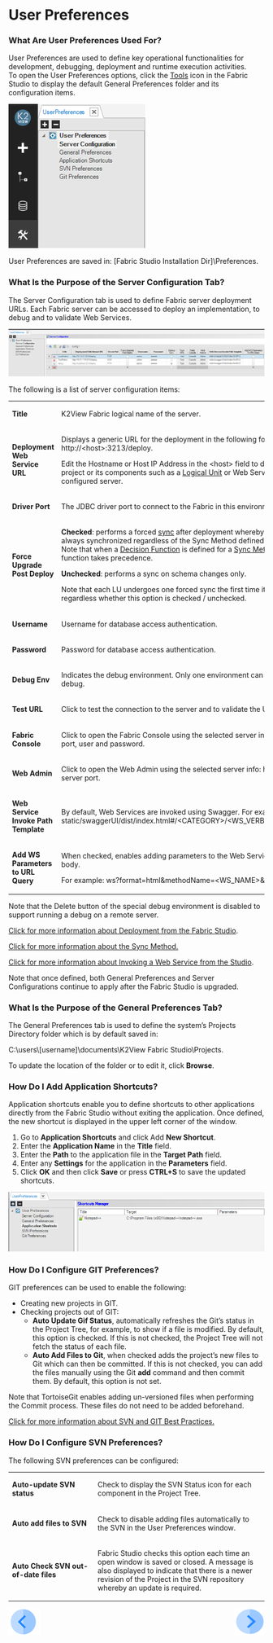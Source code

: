 # User Preferences

### What Are User Preferences Used For?
User Preferences are used to define key operational functionalities for development, debugging, deployment and runtime execution activities.\
To open the User Preferences options, click the [Tools](/articles/04_fabric_studio/01_UI_components_and_menus.md#fabric-studio-toolbar-tabs) icon in the Fabric Studio to display the default General Preferences folder and its configuration items.

![image](images/04_04_01_user_pref.PNG)

User Preferences are saved in: [Fabric Studio Installation Dir]\Preferences. 

### What Is the Purpose of the Server Configuration Tab?

The Server Configuration tab is used to define Fabric server deployment URLs. Each Fabric server can be accessed to deploy an implementation, to debug and to validate Web Services. 

![image](images/04_04_02_server_config.PNG)


The following is a list of server configuration items: 

<table>
<tbody>
<tr>
<td width="200">
<p><strong>Title</strong></p>
</td>
<td width="500">
<p>K2View Fabric logical name of the server.</p>
</td>
</tr>
<tr>
<td width="133">
<p><strong>Deployment Web Service URL</strong></p>
</td>
<td width="467">
<p>Displays a generic URL for the deployment in the following format: http://&lt;host&gt;:3213/deploy.</p>
<p>Edit the Hostname or Host IP Address in the &lt;host&gt; field to deploy your project or its components such as a <a href="/articles/03_logical_units/01_LU_overview.md">Logical Unit</a> or Web Services to the configured server.</p>
</td>
</tr>
<tr>
<td width="133">
<p><strong>Driver Port</strong></p>
</td>
<td width="467">
<p>The JDBC driver port to connect to the Fabric in this environment.</p>
</td>
</tr>
<tr>
<td width="133">
<p><strong>Force Upgrade Post Deploy</strong></p>
</td>
<td width="467">
<p><strong>Checked</strong>: performs a forced <a href="/articles/14_sync_LU_instance/01_sync_LUI_overview.md">sync</a> after deployment whereby the LU is always synchronized regardless of the Sync Method defined for the LU. <br /> Note that when a <a href="/articles/07_table_population/08_project_functions.md#project-function-types">Decision Function</a> is defined for a <a href="/articles/14_sync_LU_instance/04_sync_methods.md">Sync Method</a>, the function takes precedence.</p>
<p><strong>Unchecked</strong>: performs a sync on schema changes only.</p>
<p>Note that each LU undergoes one forced sync the first time it is retrieved, regardless whether this option is checked / unchecked.</p>
</td>
</tr>
<tr>
<td width="133">
<p><strong>Username</strong></p>
</td>
<td width="467">
<p>Username for database access authentication.</p>
</td>
</tr>
<tr>
<td width="133">
<p><strong>Password</strong></p>
</td>
<td width="467">
<p>Password for database access authentication.</p>
</td>
</tr>
<tr>
<td width="133">
<p><strong>Debug Env</strong></p>
</td>
<td width="467">
<p>Indicates the debug environment. Only one environment can be marked as debug.</p>
</td>
</tr>
<tr>
<td width="133">
<p><strong>Test URL</strong></p>
</td>
<td width="467">
<p>Click to test the connection to the server and to validate the URL.</p>
</td>
</tr>
<tr>
<td width="133">
<p><strong>Fabric Console</strong></p>
</td>
<td width="467">
<p>Click to open the Fabric Console using the selected server info: host, JDBC port, user and password.</p>
</td>
</tr>
<tr>
<td width="133">
<p><strong>Web Admin</strong></p>
</td>
<td width="467">
<p>Click to open the Web Admin using the selected server info: host and web server port.</p>
</td>
</tr>
<tr>
<td width="133">
<p><strong>Web Service Invoke Path Template</strong></p>
</td>
<td width="467">
<p>By default, Web Services are invoked using Swagger. For example: static/swaggerUI/dist/index.html#/&lt;CATEGORY&gt;/&lt;WS_VERB&gt;_&lt;WS_PATH&gt;</p>
</td>
</tr>
<tr>
<td width="133">
<p><strong>Add WS Parameters to URL Query</strong></p>
</td>
<td width="467">
<p>When checked, enables adding parameters to the Web Service (WS) URL body.</p>
<p>For example: ws?format=html&amp;methodName=&lt;WS_NAME&gt;&amp;token=&nbsp;&nbsp;&nbsp;&nbsp;&nbsp;</p>
</td>
</tr>
</tbody>
</table>

Note that the Delete button of the special debug environment is disabled to support running a debug on a remote server.



[Click for more information about Deployment from the Fabric Studio](/articles/16_deploy_fabric/02_deploy_from_Fabric_Studio.md).

[Click for more information about the Sync Method.](/articles/14_sync_LU_instance/04_sync_methods.md)

[Click for more information about Invoking a Web Service from the Studio](/articles/15_web_services_and_graphit/09_swagger.md#invoking-and-testing-web-services-using-fabric-studio).

Note that once defined, both General Preferences and Server Configurations continue to apply after the Fabric Studio is upgraded.

### What Is the Purpose of the General Preferences Tab?

The General Preferences tab is used to define the system’s Projects Directory folder which is by default saved in:

C:\users\\[username]\documents\K2View Fabric Studio\Projects.

To update the location of the folder or to edit it, click **Browse**.

### How Do I Add Application Shortcuts?

Application shortcuts enable you to define shortcuts to other applications directly from the Fabric Studio without exiting the application. Once defined, the new shortcut is displayed in the upper left corner of the window.

1. Go to **Application Shortcuts** and click Add **New Shortcut**.  
2. Enter the **Application Name** in the **Title** field.
3. Enter the **Path** to the application file in the **Target Path** field.
4. Enter any **Settings** for the application in the **Parameters** field.
5. Click **OK** and then click **Save** or press **CTRL+S** to save the updated shortcuts. 

![image](images/04_04_03_app_shortcut.PNG)

### How Do I Configure GIT Preferences?

GIT preferences can be used to enable the following:
* Creating new projects in GIT.
* Checking projects out of GIT: 
  * **Auto Update Gif Status**, automatically refreshes the Git’s status in the Project Tree, for example, to show if a file is modified. By default, this option is checked. If this is not checked, the Project Tree will not fetch the status of each file.
  * **Auto Add Files to Git**, when checked adds the project’s new files to Git which can then be committed. If this is not checked, you can add the files manually using the Git **add** command and then commit them. By default, this option is not set.

Note that TortoiseGit enables adding un-versioned files when performing the Commit process. These files do not need to be added beforehand. 

[Click for more information about SVN and GIT Best Practices.](/articles/04_fabric_studio/07_best_practices_for_working_with_GIT_and_SVN.md)

### How Do I Configure SVN Preferences?
The following SVN preferences can be configured:

<table>
<tbody>
<tr>
<td width="200">
<p><strong>Auto-update SVN status</strong></p>
</td>
<td width="500">
<p>Check to display the SVN Status icon for each component in the Project Tree.</p>
</td>
</tr>
<tr>
<td width="236">
<p><strong>Auto add files to SVN</strong></p>
</td>
<td width="368">
<p>Check to disable adding files automatically to the SVN in the User Preferences window.</p>
</td>
</tr>
<tr>
<td width="236">
<p><strong>Auto Check SVN out-of-date files</strong></p>
</td>
<td width="368">
<p>Fabric Studio checks this option each time an open window is saved or closed. A message is also displayed to indicate that there is a newer revision of the Project in the SVN repository whereby an update is required.</p>
</td>
</tr>
</tbody>
</table>

[![Previous](/articles/images/Previous.png)](/articles/04_fabric_studio/03_diagram_and_toolbars.md)[<img align="right" width="60" height="54" src="/articles/images/Next.png">](/articles/04_fabric_studio/05_creating_a_new_project.md)




